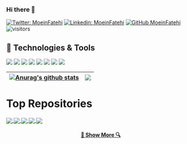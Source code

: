### Hi there 👋

<!--
**moeinfatehi/moeinfatehi** is a ✨ _special_ ✨ repository because its `README.md` (this file) appears on your GitHub profile.

Here are some ideas to get you started:

- 🔭 I’m currently working on ...
- 🌱 I’m currently learning ...
- 👯 I’m looking to collaborate on ...
- 🤔 I’m looking for help with ...
- 💬 Ask me about ...
- 📫 How to reach me: ...
- 😄 Pronouns: ...
- ⚡ Fun fact: ...
-->


[![Twitter: MoeinFatehi](https://img.shields.io/twitter/follow/MoeinFatehi?style=social)](https://twitter.com/MoeinFatehi)
[![Linkedin: MoeinFatehi](https://img.shields.io/badge/-MoeinFatehi-blue?style=flat-square&logo=Linkedin&logoColor=white&link=https://www.linkedin.com/in/moein-fatehi-87a35936/)](https://www.linkedin.com/in/moein-fatehi-87a35936/)
[![GitHub MoeinFatehi](https://img.shields.io/github/followers/moeinfatehi?label=follow&style=social)](https://github.com/moeinfatehi)
![visitors](https://visitor-badge.glitch.me/badge?page_id=moeinfatehi)


## 🔧 Technologies & Tools

![](https://img.shields.io/badge/OS-Linux-informational?style=flat&logo=linux&logoColor=white&color=6aa6f8)
![](https://img.shields.io/badge/Editor-VS_Code-informational?style=flat&logo=visual-studio-code&logoColor=white&color=6aa6f8)
![](https://img.shields.io/badge/Code-Python-informational?style=flat&logo=python&logoColor=white&color=6aa6f8)
![](https://img.shields.io/badge/Code-JavaScript-informational?style=flat&logo=javascript&logoColor=white&color=6aa6f8)
![](https://img.shields.io/badge/Code-Rust-informational?style=flat&logo=rust&logoColor=white&color=6aa6f8)
![](https://img.shields.io/badge/Shell-Bash-informational?style=flat&logo=gnu-bash&logoColor=white&color=6aa6f8)
![](https://img.shields.io/badge/Tools-Docker-informational?style=flat&logo=docker&logoColor=white&color=6aa6f8)
![](https://img.shields.io/badge/Tools-Kubernetes-informational?style=flat&logo=kubernetes&logoColor=white&color=6aa6f8)



| <a href="https://github.com/moeinfatehi/github-readme-stats"><img align="center" src="https://github-readme-stats.vercel.app/api?username=moeinfatehi&show_icons=true&include_all_commits=true&theme=buefy&hide_border=true" alt="Anurag's github stats" /></a> | <a href="https://github.com/moeinfatehi/github-readme-stats"><img align="center" src="https://github-readme-stats.vercel.app/api/top-langs/?username=moeinfatehi&layout=compact&theme=buefy&hide_border=true" /></a> |
| ------------- | ------------- |

# Top Repositories

<a href="https://github.com/moeinfatehi/Backup-Finder">
  <img align="center" src="https://github-readme-stats.vercel.app/api/pin/?username=moeinfatehi&repo=Backup-Finder&theme=buefy" />
</a>
<a href="https://github.com/moeinfatehi/Admin-Panel_Finder">
  <img align="center" src="https://github-readme-stats.vercel.app/api/pin/?username=moeinfatehi&repo=Admin-Panel_Finder&theme=buefy" />
</a>
<a href="https://github.com/moeinfatehi/xss_vulnerability_challenges">
  <img align="center" src="https://github-readme-stats.vercel.app/api/pin/?username=moeinfatehi&repo=xss_vulnerability_challenges&theme=buefy" />
</a>
<a href="https://github.com/moeinfatehi/file_upload_vulnerability_scenarios">
  <img align="center" src="https://github-readme-stats.vercel.app/api/pin/?username=moeinfatehi&repo=file_upload_vulnerability_scenarios&theme=buefy" />
</a>
<a href="https://github.com/moeinfatehi/captcha_logical_bypass_scenarios">
  <img align="center" src="https://github-readme-stats.vercel.app/api/pin/?username=moeinfatehi&repo=captcha_logical_bypass_scenarios&theme=buefy" />
</a>
<h4 align="center">
  <a href="https://github.com/moeinfatehi?tab=repositories" title="Show Repositories">🔎 Show More 🔍</a>
</h4>
